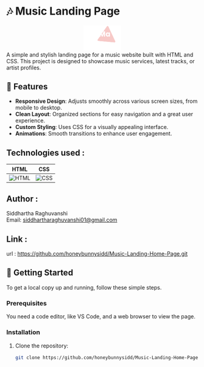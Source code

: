 # 🎶 Music Landing Page

<div align="center">
  <img src="Media/logo.png" width="100" height="auto">
</div>
A simple and stylish landing page for a music website built with HTML and CSS. This project is designed to showcase music services, latest tracks, or artist profiles.

## 📑 Features

- **Responsive Design**: Adjusts smoothly across various screen sizes, from mobile to desktop.
- **Clean Layout**: Organized sections for easy navigation and a great user experience.
- **Custom Styling**: Uses CSS for a visually appealing interface.
- **Animations**: Smooth transitions to enhance user engagement.

## Technologies used :

| HTML                                                                                | CSS                                                                               |
| ----------------------------------------------------------------------------------- | --------------------------------------------------------------------------------- |
| <img src="https://cdn.worldvectorlogo.com/logos/html-1.svg" alt="HTML" width="65"/> | <img src="https://cdn.worldvectorlogo.com/logos/css-3.svg" alt="CSS" width="65"/> |

## Author :

Siddhartha Raghuvanshi <br>
Email: siddhartharaghuvanshi01@gmail.com

## Link :

url : https://github.com/honeybunnysidd/Music-Landing-Home-Page.git

## 🚀 Getting Started

To get a local copy up and running, follow these simple steps.

### Prerequisites

You need a code editor, like VS Code, and a web browser to view the page.

### Installation

1. Clone the repository:
   ```bash
   git clone https://github.com/honeybunnysidd/Music-Landing-Home-Page.git
   ```

